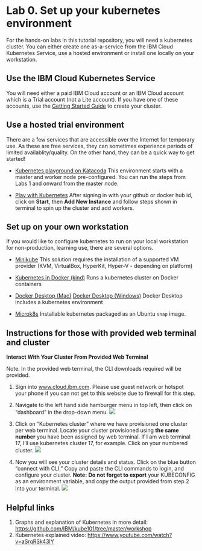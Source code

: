 # Lab 0. Set up your kubernetes environment

For the hands-on labs in this tutorial repository, you will need a kubernetes cluster. You can either create one as-a-service from the IBM Cloud Kubernetes Service, use a hosted environment or install one locally on your workstation.

## Use the IBM Cloud Kubernetes Service

You will need either a paid IBM Cloud account or an IBM Cloud account which is a Trial account (not a Lite account). If you have one of these accounts, use the [Getting Started Guide](https://cloud.ibm.com/docs/containers?topic=containers-getting-started) to create your cluster.

## Use a hosted trial environment

There are a few services that are accessible over the Internet for temporary use. As these are free services, they can sometimes experience periods of limited availablity/quality. On the other hand, they can be a quick way to get started!

* [Kubernetes playground on Katacoda](https://www.katacoda.com/courses/kubernetes/playground) This environment starts with a master and worker node pre-configured. You can run the steps from Labs 1 and onward from the master node.

* [Play with Kubernetes](https://labs.play-with-k8s.com/) After signing in with your github or docker hub id, click on **Start**, then **Add New Instance** and follow steps shown in terminal to spin up the cluster and add workers.

## Set up on your own workstation

If you would like to configure kubernetes to run on your local workstation for non-production, learning use, there are several options.

* [Minikube](https://kubernetes.io/docs/setup/learning-environment/minikube/) This solution requires the installation of a supported VM provider (KVM, VirtualBox, HyperKit, Hyper-V - depending on platform)

* [Kubernetes in Docker (kind)](https://kind.sigs.k8s.io/) Runs a kubernetes cluster on Docker containers

* [Docker Desktop (Mac)](https://docs.docker.com/docker-for-mac/kubernetes/) [Docker Desktop (Windows)](https://docs.docker.com/docker-for-windows/kubernetes/) Docker Desktop includes a kubernetes environment

* [Microk8s](https://microk8s.io/docs/) Installable kubernetes packaged as an Ubuntu `snap` image.

## Instructions for those with provided web terminal and cluster
**Interact With Your Cluster From Provided Web Terminal** 

Note: In the provided web terminal, the CLI downloads required will be provided. 

1. Sign into www.cloud.ibm.com. Please use guest network or hotspot your phone if you can not get to this website due to firewall for this step. 
2. Navigate to the left hand side hamburger menu in top left, then click on “dashboard” in the drop-down menu. 
![](https://paper-attachments.dropbox.com/s_878C1E366CE3BC0E7C5F83D7C1CA600E85849877C47E2C809FD98306260E211F_1566423075745_Screen+Shot+2019-08-21+at+12.42.07+PM.png)

3. Click on “Kubernetes cluster” where we have provisioned one cluster per web terminal.  Locate your cluster provisioned using **the same number** you have been assigned by web terminal. If I am web terminal 17, I’ll use kubernetes cluster 17, for example.  Click on your numbered cluster. 
![](https://paper-attachments.dropbox.com/s_878C1E366CE3BC0E7C5F83D7C1CA600E85849877C47E2C809FD98306260E211F_1566423119116_Screen+Shot+2019-08-21+at+12.27.36+PM.png)

4. Now you will see your cluster details and status. Click on the blue button “connect with CLI.”  Copy and paste the CLI commands to login, and configure your cluster. **Note:** **Do not forget to export** your KUBECONFIG as an environment variable, and copy the output provided from step 2 into your terminal. 
![](https://paper-attachments.dropbox.com/s_878C1E366CE3BC0E7C5F83D7C1CA600E85849877C47E2C809FD98306260E211F_1566423366687_Screen+Shot+2019-08-21+at+12.27.53+PM.png)

## Helpful links 

1. Graphs and explanation of Kubernetes in more detail: https://github.com/IBM/kube101/tree/master/workshop
2. Kubernetes explained video: https://www.youtube.com/watch?v=aSrqRSk43lY
